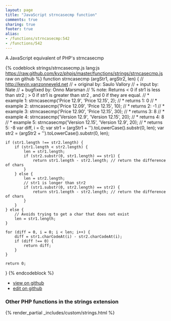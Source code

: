 ```yaml
---
layout: page
title: "JavaScript strncasecmp function"
comments: true
sharing: true
footer: true
alias:
- /functions/strncasecmp:542
- /functions/542
---
```

<!-- Generated by Rakefile:build -->
A JavaScript equivalent of PHP's strncasecmp

{% codeblock strings/strncasecmp.js lang:js https://raw.github.com/kvz/phpjs/master/functions/strings/strncasecmp.js raw on github %}
function strncasecmp (argStr1, argStr2, len) {
    // http://kevin.vanzonneveld.net
    // +   original by: Saulo Vallory
    // +      input by: Nate
    // +   bugfixed by: Onno Marsman
    // %          note: Returns < 0 if str1 is less than str2 ; > 0 if str1 is greater than str2 , and 0 if they are equal.
    // *     example 1: strncasecmp('Price 12.9', 'Price 12.15', 2);
    // *     returns 1: 0
    // *     example 2: strncasecmp('Price 12.09', 'Price 12.15', 10);
    // *     returns 2: -1
    // *     example 3: strncasecmp('Price 12.90', 'Price 12.15', 30);
    // *     returns 3: 8
    // *     example 4: strncasecmp('Version 12.9', 'Version 12.15', 20);
    // *     returns 4: 8
    // *     example 5: strncasecmp('Version 12.15', 'Version 12.9', 20);
    // *     returns 5: -8
    var diff, i = 0;
    var str1 = (argStr1 + '').toLowerCase().substr(0, len);
    var str2 = (argStr2 + '').toLowerCase().substr(0, len);

    if (str1.length !== str2.length) {
        if (str1.length < str2.length) {
            len = str1.length;
            if (str2.substr(0, str1.length) == str1) {
                return str1.length - str2.length; // return the difference of chars
            }
        } else {
            len = str2.length;
            // str1 is longer than str2
            if (str1.substr(0, str2.length) == str2) {
                return str1.length - str2.length; // return the difference of chars
            }
        }
    } else {
        // Avoids trying to get a char that does not exist
        len = str1.length;
    }

    for (diff = 0, i = 0; i < len; i++) {
        diff = str1.charCodeAt(i) - str2.charCodeAt(i);
        if (diff !== 0) {
            return diff;
        }
    }

    return 0;
}
{% endcodeblock %}

 - [view on github](https://github.com/kvz/phpjs/blob/master/functions/strings/strncasecmp.js)
 - [edit on github](https://github.com/kvz/phpjs/edit/master/functions/strings/strncasecmp.js)

### Other PHP functions in the strings extension
{% render_partial _includes/custom/strings.html %}
